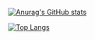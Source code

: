 [![Anurag's GitHub stats](https://github-readme-stats.vercel.app/api?username=steve-george&show_icons=true&theme=github_dark)](https://github.com/anuraghazra/github-readme-stats)

[![Top Langs](https://github-readme-stats.vercel.app/api/top-langs/?username=steve-george&layout=compact&theme=github_dark)](https://github.com/anuraghazra/github-readme-stats)